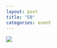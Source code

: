 ```yaml
---
layout: post
title: "ЕВ"
categories: event
---
```

![](https://pics.livejournal.com/quillcraft/pic/0009texd)

